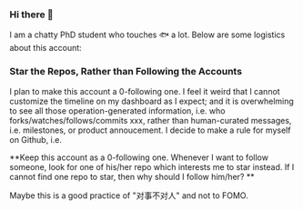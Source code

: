 ### Hi there 👋

I am a chatty PhD student who touches 🐟 a lot. Below are some logistics about this account:

### Star the Repos, Rather than Following the Accounts

I plan to make this account a 0-following one. I feel it weird that I cannot customize the timeline on my dashboard as I expect; and it is overwhelming to see all those operation-generated information, i.e. who forks/watches/follows/commits xxx, rather than human-curated messages, i.e. milestones, or product annoucement. I decide to make a rule for myself on Github, i.e. 

**Keep this account as a 0-following one. Whenever I want to follow someone, look for one of his/her repo which interests me to star instead. If I cannot find one repo to star, then why should I follow him/her?
**

Maybe this is a good practice of "对事不对人" and not to FOMO. 
